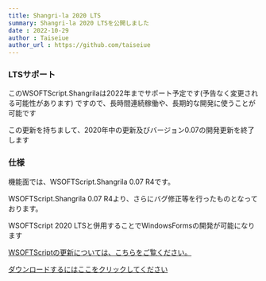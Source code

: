 ```yaml
---
title: Shangri-la 2020 LTS
summary: Shangri-la 2020 LTSを公開しました
date : 2022-10-29
author : Taiseiue
author_url : https://github.com/taiseiue
---
```

### LTSサポート
このWSOFTScript.Shangrilaは2022年までサポート予定です(予告なく変更される可能性があります) ですので、長時間連続稼働や、長期的な開発に使うことが可能です

この更新を持ちまして、2020年中の更新及びバージョン0.07の開発更新を終了します
### 仕様
機能面では、WSOFTScript.Shangrila 0.07 R4です。

WSOFTScript.Shangrila 0.07 R4より、さらにバグ修正等を行ったものとなっております。

WSOFTScript 2020 LTSと併用することでWindowsFormsの開発が可能になります

[WSOFTScriptの更新については、こちらをご覧ください。](./2020-lts)

[ダウンロードするにはここをクリックしてください](https://download.wsoft.ws/WS00063)